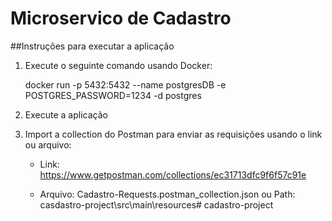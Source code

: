# Microservico de Cadastro
 
##Instruções para executar a aplicação
 
1. Execute o seguinte comando usando Docker:

	docker run -p 5432:5432 --name postgresDB -e POSTGRES_PASSWORD=1234 -d postgres
2. Execute a aplicação

3. Import a collection do Postman para enviar as requisições usando o link ou arquivo:

    - Link: https://www.getpostman.com/collections/ec31713dfc9f6f57c91e

    - Arquivo: Cadastro-Requests.postman_collection.json ou
    Path: casdastro-project\src\main\resources# cadastro-project
